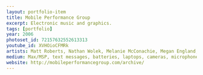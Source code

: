 ```yaml
---
layout: portfolio-item
title: Mobile Performance Group
excerpt: Electronic music and graphics.
tags: [portfolio]
year: 2006
photoset_id: 72157632552613313
youtube_id: XVHOioCFMRk
artists: Matt Roberts, Nathan Wolek, Melanie McConachie, Megan England, Amanda Gargiulo, Kevin Ward, Derick Ostrenko, Henry Toland
medium: Max/MSP, text messages, batteries, laptops, cameras, microphones
website: http://mobileperformancegroup.com/archive/
---
```

